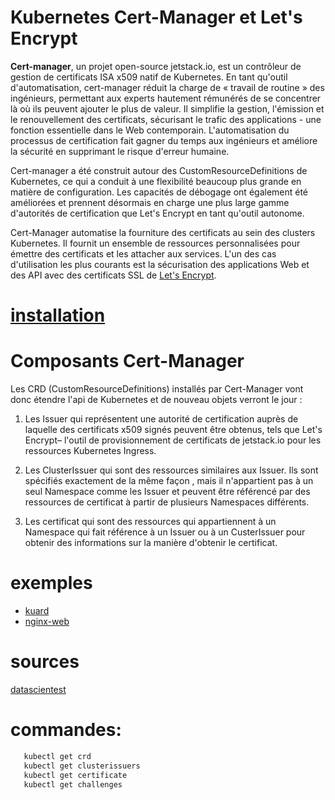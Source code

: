 # Kubernetes Cert-Manager et Let's Encrypt

**Cert-manager**, un projet open-source jetstack.io, est un contrôleur de gestion de certificats ISA x509 natif de Kubernetes. En tant qu'outil d'automatisation, cert-manager réduit la charge de « travail de routine » des ingénieurs, permettant aux experts hautement rémunérés de se concentrer là où ils peuvent ajouter le plus de valeur. Il simplifie la gestion, l'émission et le renouvellement des certificats, sécurisant le trafic des applications - une fonction essentielle dans le Web contemporain. L'automatisation du processus de certification fait gagner du temps aux ingénieurs et améliore la sécurité en supprimant le risque d'erreur humaine.

Cert-manager a été construit autour des CustomResourceDefinitions de Kubernetes, ce qui a conduit à une flexibilité beaucoup plus grande en matière de configuration. Les capacités de débogage ont également été améliorées et prennent désormais en charge une plus large gamme d'autorités de certification que Let's Encrypt en tant qu'outil autonome.

Cert-Manager automatise la fourniture des certificats au sein des clusters Kubernetes. Il fournit un ensemble de ressources personnalisées pour émettre des certificats et les attacher aux services. L'un des cas d'utilisation les plus courants est la sécurisation des applications Web et des API avec des certificats SSL de [Let's Encrypt](https://letsencrypt.org/fr/docs/).

# [installation](https://cert-manager.io/docs/installation/helm/) 


# Composants Cert-Manager

Les CRD (CustomResourceDefinitions) installés par Cert-Manager vont donc étendre l'api de Kubernetes et de nouveau objets verront le jour :

1. Les Issuer qui représentent une autorité de certification auprès de laquelle des certificats x509 signés peuvent être obtenus, tels que Let's Encrypt– l'outil de provisionnement de certificats de jetstack.io pour les ressources Kubernetes Ingress.

2. Les ClusterIssuer qui sont des ressources similaires aux Issuer. Ils sont spécifiés exactement de la même façon , mais il n'appartient pas à un seul Namespace comme les Issuer et peuvent être référencé par des ressources de certificat à partir de plusieurs Namespaces différents.

3. Les certificat qui sont des ressources qui appartiennent à un Namespace qui fait référence à un Issuer ou à un CusterIssuer pour obtenir des informations sur la manière d'obtenir le certificat.


# exemples

* [kuard](https://cert-manager.io/docs/tutorials/acme/nginx-ingress/)
* [nginx-web](https://ruanbekker.hashnode.dev/cert-manager-dns-challenge-with-cloudflare-on-kubernetes)

# sources
[datascientest](https://learn.datascientest.com/)


# commandes:

```bash
   kubectl get crd
   kubectl get clusterissuers
   kubectl get certificate
   kubectl get challenges
```